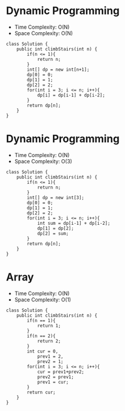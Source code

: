 # Dynamic Programming
* Time Complexity: O(N)
* Space Complexity: O(N)
```
class Solution {
    public int climbStairs(int n) {
        if(n <= 1){
            return n;
        }
        int[] dp = new int[n+1];
        dp[0] = 0;
        dp[1] = 1;
        dp[2] = 2;
        for(int i = 3; i <= n; i++){
            dp[i] = dp[i-1] + dp[i-2];
        }
        return dp[n];
    }
}
```
# Dynamic Programming
* Time Complexity: O(N)
* Space Complexity: O(3)

```
class Solution {
    public int climbStairs(int n) {
        if(n <= 1){
            return n;
        }
        int[] dp = new int[3];
        dp[0] = 0;
        dp[1] = 1;
        dp[2] = 2;
        for(int i = 3; i <= n; i++){
            int sum = dp[i-1] + dp[i-2];
            dp[1] = dp[2];
            dp[2] = sum;
        }
        return dp[n];
    }
}
```
# Array
* Time Complexity: O(N)
* Space Complexity: O(1)
```
class Solution {
    public int climbStairs(int n) {
        if(n == 1){
            return 1;
        }
        if(n == 2){
            return 2;
        }
        int cur = 0,
            prev1 = 2,
            prev2 = 1;
        for(int i = 3; i <= n; i++){
            cur = prev1+prev2;
            prev2 = prev1;
            prev1 = cur;
        }
        return cur;
    }
}
```